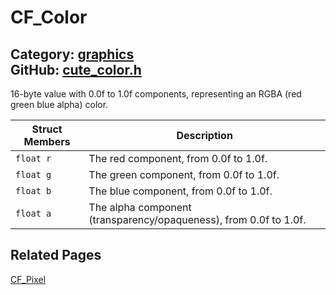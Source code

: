 [//]: # (This file is automatically generated by Cute Framework's docs parser.)
[//]: # (Do not edit this file by hand!)
[//]: # (See: https://github.com/RandyGaul/cute_framework/blob/master/samples/docs_parser.cpp)
[](../header.md ':include')

# CF_Color

Category: [graphics](/api_reference?id=graphics)  
GitHub: [cute_color.h](https://github.com/RandyGaul/cute_framework/blob/master/include/cute_color.h)  
---

16-byte value with 0.0f to 1.0f components, representing an RGBA (red green blue alpha) color.

Struct Members | Description
--- | ---
`float r` | The red component, from 0.0f to 1.0f.
`float g` | The green component, from 0.0f to 1.0f.
`float b` | The blue component, from 0.0f to 1.0f.
`float a` | The alpha component (transparency/opaqueness), from 0.0f to 1.0f.

## Related Pages

[CF_Pixel](/graphics/cf_pixel.md)  
